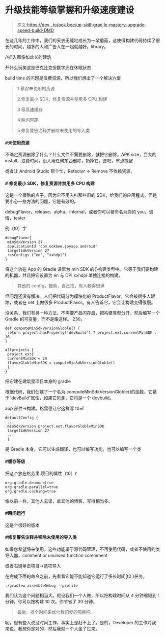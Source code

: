 # 升级技能等级掌握和升级速度建设

> 原文:[https://dev . to/ook bee/up-skill-grad le-mastery-upgrade-speed-build-DMD](https://dev.to/ookbee/up-skill-gradle-mastery-upgrade-speed-build-dmd)

在这几年的工作中，我们的天衣无缝地成长为一朵蘑菇，这使得构建代码持续了很长的时间。越多的人和广告人在一起就越好。library。

//插入图像如此长的建筑

开什么玩笑这是巴克比克但数字还在休眠状态

build time 的问题是浪费资源，所以我们想出了一个解决方案

> 1.移除未使用的资源
> 
> 2.修复最小 SDK，修复资源并禁用多 CPU 构建
> 
> 3 级高速缓存
> 
> 4.瞬间奔跑
> 
> 5.修复警告注释并删除未使用的导入类

#### **#未使用资源**

不确定资源删除了什么？什么文件不需要删除，就把它删除，APK size，巨大的 install，浪费时间，没人用任何东西删除，扔掉它，走吧，有点提醒

或者让 Android Studio 帮个忙，Refector -> Remove 不依赖资源。

#### **#** 修复最小 SDK，修复资源并禁用多 CPU 构建

这是一个很酷的点子，因为它不用去扫那些旧的 SDK，给我们的应用程式，但是要小心一些方法的问题，它是有效的。

debugFlavor，release，alpha，internal，或者你可以被命名为你的 you，调情，tester

例〔t0〕字

```
debugFlavor{
 minSdkVersion 27
 applicationId 'com.ookbee.joyapp.android'
 targetSdkVersion 27
 resConfigs (“en”, “xxhdpi”)
} 
```

将这个放在 App 的 Gradle 设置为 min SDK 的{}构建类型中。它等于我们要构建的机器，并且把它设置为 en 与 DPI xxhdpi 单独连接的构建。

> 其他的 config，搜索，自己找，有人教得很满

但问题还没有解决。人们把代码分为模块化的 ProductFlavor。它会被很多人跟踪，或者在 net 上做很多 ProductFlavor。有人告诉它，它会让构建变得很慢。

没关系，我们有另一种方法，不需要产品闪存盘，把构建类型分开，然后编写一个 Gradle 的可变量，而不是像这样。
230。

```
def computeMinSdkVersionGloble() {
 return project.hasProperty('devBuild') ? project.ext.currentMinSDK : 16
}

allprojects {
 project.ext{
 currentMinSDK = 24
 flavorGlobleMinSDK = computeMinSdkVersionGloble()
 }
} 
```

把它建在建筑里项目本身的 gradle

根据代码，我们创建了一个名为 computeMinSdkVersionGloble()的函数，它基于“devBuild”属性，如果它包含，它将是一个 devbuild。

app 部件->构建。格雷德让它这样写 t0㎡

```
defaultConfig {
 ...
 minSdkVersion project.ext.flavorGlobleMinSDK
 targetSdkVersion 27
 ...
 } 
```

是 Gradle 本身，它可以生成翻译，也可以编写功能，也可以编写一个类

#### #缓存等级

把这个放在格劳里.项目的属性〔t0〕г

```
org.gradle.deamon=true
org.gradle.parallel=true
org.gradle.caching=true 
```

像以前一样，其他人去读，拿其他的博客，写得相当多。

#### #瞬间运行

这是个很好的版本

#### #修复警告注释并移除未使用的导入类

如果您希望将来使用，这些功能属于源代码管理，不再使用代码，或者不使用的类导入器，comment or ununsed function commment

或者右键单击项目->选项导入

在完成下面的命令之前，先看看它能不能知道它运行了多长时间[t0 }任务。

```
./gradlew assembleDebug --profile 
```

我们认为这个问题相当大。假设我们一个人做，所以把构建时间从 4 分钟缩短到 1 分钟。你可以按构建 10 次。你节省了 30 分钟。

> 最后，找个时间来优化我们爱的项目吧。

呃，但有些人说没时间工作，事实上是赶不上了。是的，Developer 的工作对我来说，我想你是对的，然后我就一个人坐了过来。